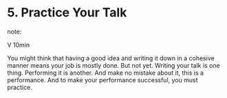 # 5. Practice Your Talk

note:

V
10min

You might think that having a good idea and writing it down in a cohesive manner means your job is mostly done. But not yet. Writing your talk is one thing. Performing it is another. And make no mistake about it, this is a performance. And to make your performance successful, you must practice.
